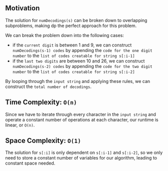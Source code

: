 ## Motivation
The solution for `numDecodings(s)` can be broken down to overlapping subproblems, making dp the perfect approach for this problem. 

We can break the problem down into the following cases:
* if the `current digit` is between 1 and 9, we can construct `numDecodings(s-1) codes` by appending the `code for the one digit number` to the `list of codes creatable for string s[:i-1]`
* if the `last two digits` are between 10 and 26, we can construct `numDecodings(s-2) codes` by appending the `code for the two digit number` to the `list of codes creatable for string s[:i-2]`

By looping through the `input string` and applying these rules, we can construct the `total number of decodings`.


## Time Complexity: `O(n)`
Since we have to iterate through every character in the `input string` and operate a constant number of operations at each character, our runtime is linear, or `O(n)`.

## Space Complexity: `O(1)`
The solution for `s[:i]` is only dependent on `s[:i-1]` and `s[:i-2]`, so we only need to store a constant number of variables for our algorithm, leading to constant space needed. 